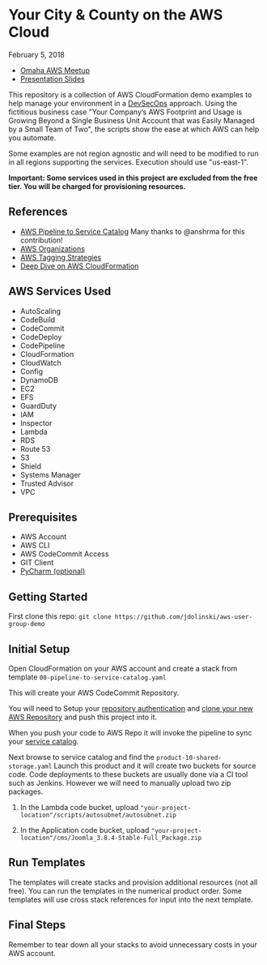 # Your City & County on the AWS Cloud
February 5, 2018
- [Omaha AWS Meetup](https://www.meetup.com/Omaha-Amazon-Web-Services-Meetup/events/246454308/)
- [Presentation Slides]()

This repository is a collection of AWS CloudFormation demo examples to help manage your environment in a [DevSecOps](http://www.devsecops.org/) 
approach. Using the fictitious business case "Your Company’s AWS Footprint and Usage is Growing Beyond a Single Business 
Unit Account that was Easily Managed by a Small Team of Two", the scripts show the ease at which AWS can help you automate.

Some examples are not region agnostic and will need to be modified to run in all regions supporting the services. Execution should use "us-east-1".

**Important: Some services used in this project are excluded from the free tier. You will be charged for provisioning
resources.**

## References

- [AWS Pipeline to Service Catalog](https://github.com/awslabs/aws-pipeline-to-service-catalog) Many thanks to @anshrma for this contribution!
- [AWS Organizations](https://aws.amazon.com/organizations/)
- [AWS Tagging Strategies](https://aws.amazon.com/answers/account-management/aws-tagging-strategies/)
- [Deep Dive on AWS CloudFormation](https://www.youtube.com/watch?v=01hy48R9Kr8)

## AWS Services Used

- AutoScaling
- CodeBuild
- CodeCommit
- CodeDeploy
- CodePipeline
- CloudFormation
- CloudWatch
- Config
- DynamoDB
- EC2
- EFS
- GuardDuty
- IAM
- Inspector
- Lambda
- RDS
- Route 53
- S3
- Shield
- Systems Manager
- Trusted Advisor
- VPC

## Prerequisites

- AWS Account
- AWS CLI
- AWS CodeCommit Access
- GIT Client
- [PyCharm (optional)](https://www.jetbrains.com/pycharm/)      


## Getting Started
First clone this repo: `git clone https://github.com/jdolinski/aws-user-group-demo`

## Initial Setup

Open CloudFormation on your AWS account and create a stack from template `00-pipeline-to-service-catalog.yaml`

This will create your AWS CodeCommit Repository.

You will need to Setup your [repository authentication](https://docs.aws.amazon.com/codecommit/latest/userguide/setting-up.html?icmpid=docs_acc_console) 
and [clone your new AWS Repository](https://docs.aws.amazon.com/codecommit/latest/userguide/how-to-connect.html?icmpid=docs_acc_console) and push this project into it.

When you push your code to AWS Repo it will invoke the pipeline to sync your [service catalog](https://aws.amazon.com/servicecatalog/). 

Next browse to service catalog and find the `product-10-shared-storage.yaml` Launch this product and it will create
two buckets for source code. Code deployments to these buckets are usually done via a CI tool such as Jenkins. However 
we will need to manually upload two zip packages.

1. In the Lambda code bucket, upload `"your-project-location"/scripts/autosubnet/autosubnet.zip`  

2. In the Application code bucket, upload `"your-project-location"/cms/Joomla_3.8.4-Stable-Full_Package.zip`  
<h2>Run Templates</h2>
The templates will create stacks and provision additional resources (not all free). You can run the templates
in the numerical product order. Some templates will use cross stack references for input into the next template.

## Final Steps
Remember to tear down all your stacks to avoid unnecessary costs in your AWS account.
